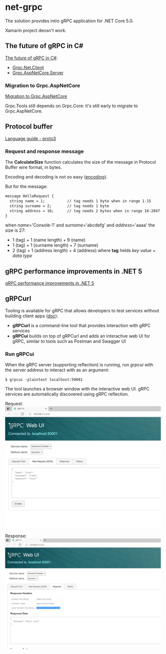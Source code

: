 # net-grpc

The solution provides intro gRPC application for .NET Core 5.0.

Xamarin project deosn't work.

## The future of gRPC in C#

[The future of gRPC in C#](https://grpc.io/blog/grpc-csharp-future):
- [Grpc.Net.Client](https://www.nuget.org/packages/Grpc.Net.Client)
- [Grpc.AspNetCore.Server](https://www.nuget.org/packages/Grpc.AspNetCore.Server)

### Migration to Grpc.AspNetCore

[Migration to Grpc.AspNetCore](https://docs.microsoft.com/en-us/aspnet/core/grpc/migration?view=aspnetcore-5.0)

Grpc.Tools still depends on Grpc.Core: it's still early to migrate to Grpc.AspNetCore.

## Protocol buffer

[Language guide - proto3](https://developers.google.com/protocol-buffers/docs/proto3)

### Request and response message

The **CalculateSize** function calculates the size of the message in Protocol Buffer wire format, in bytes.

Encoding and decoding is not so easy ([encoding](https://developers.google.com/protocol-buffers/docs/encoding)).

But for the message:
```
message HelloRequest {
  string name = 1;          // tag needs 1 byte when in range 1-15
  string surname = 2;       // tag needs 1 byte
  string address = 16;      // tag needs 2 bytes when in range 16-2047
}
```
when *name*='Console-1' and *surname*='abcdefg' and *address*='aaaa' the size is 27:
- 1 (tag) + 1 (name length)    + 9 (name)
- 1 (tag) + 1 (surname length) + 7 (surname)
- 2 (tag) + 1 (address length) + 4 (address)
where **tag** helds *key value* + *data type*

## gRPC performance improvements in .NET 5

[gRPC performance improvements in .NET 5](https://devblogs.microsoft.com/aspnet/grpc-performance-improvements-in-net-5)

## gRPCurl

Tooling is available for gRPC that allows developers to test services without building client apps ([doc](https://docs.microsoft.com/en-us/aspnet/core/grpc/test-tools?view=aspnetcore-5.0)):
- **gRPCurl** is a command-line tool that provides interaction with gRPC services
- **gRPCui** builds on top of gRPCurl and adds an interactive web UI for gRPC, similar to tools such as Postman and Swagger UI

### Run gRPCui

When the gRPC server (supporting reflection) is running, run *grpcui* with the server address to interact with as an argument:
```
$ grpcui -plaintext localhost:50001
```
The tool launches a browser window with the interactive web UI. gRPC services are automatically discovered using gRPC reflection.

Request:
![request via grpcui](Doc/grpc_req.jpg)

Response:
![response via grpcui](Doc/grpc_res.jpg)